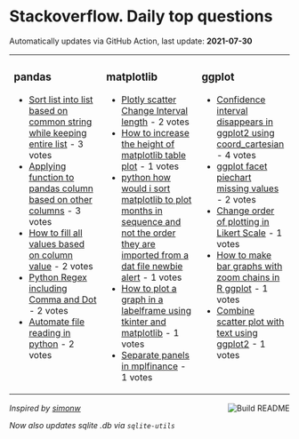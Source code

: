 # Stackoverflow. Daily top questions 

Automatically updates via GitHub Action, last update: **<!-- date starts -->2021-07-30<!-- date ends -->**


<table><tr><td valign="top" width="33%">

### pandas
<!-- pandas starts -->
* [Sort list into list based on common string while keeping entire list](https://stackoverflow.com/questions/68592503/sort-list-into-list-based-on-common-string-while-keeping-entire-list) - 3 votes
* [Applying function to pandas column based on other columns](https://stackoverflow.com/questions/68590102/applying-function-to-pandas-column-based-on-other-columns) - 3 votes
* [How to fill all values based on column value](https://stackoverflow.com/questions/68588865/how-to-fill-all-values-based-on-column-value) - 2 votes
* [Python Regex including Comma and Dot](https://stackoverflow.com/questions/68590366/python-regex-including-comma-and-dot) - 2 votes
* [Automate file reading in python](https://stackoverflow.com/questions/68594858/automate-file-reading-in-python) - 2 votes
<!-- pandas ends -->
</td><td valign="top" width="34%">


### matplotlib
<!-- matplotlib starts -->
* [Plotly scatter Change Interval length](https://stackoverflow.com/questions/68586214/plotly-scatter-change-interval-length) - 2 votes
* [How to increase the height of matplotlib table plot](https://stackoverflow.com/questions/68596165/how-to-increase-the-height-of-matplotlib-table-plot) - 1 votes
* [python how would i sort matplotlib to plot months in sequence and not the order they are imported from a dat file newbie alert](https://stackoverflow.com/questions/68595383/python-how-would-i-sort-matplotlib-to-plot-months-in-sequence-and-not-the-order) - 1 votes
* [How to plot a graph in a labelframe using tkinter and matplotlib](https://stackoverflow.com/questions/68594841/how-to-plot-a-graph-in-a-labelframe-using-tkinter-and-matplotlib) - 1 votes
* [Separate panels in mplfinance](https://stackoverflow.com/questions/68584962/separate-panels-in-mplfinance) - 1 votes
<!-- matplotlib ends -->
</td><td valign="top" width="34%">


### ggplot
<!-- ggplot2 starts -->
* [Confidence interval disappears in ggplot2 using coord_cartesian](https://stackoverflow.com/questions/68592935/confidence-interval-disappears-in-ggplot2-using-coord-cartesian) - 4 votes
* [ggplot facet piechart missing values](https://stackoverflow.com/questions/68589119/ggplot-facet-piechart-missing-values) - 2 votes
* [Change order of plotting in Likert Scale](https://stackoverflow.com/questions/68588878/change-order-of-plotting-in-likert-scale) - 1 votes
* [How to make bar graphs with zoom chains in R ggplot](https://stackoverflow.com/questions/68594712/how-to-make-bar-graphs-with-zoom-chains-in-r-ggplot) - 1 votes
* [Combine scatter plot with text using ggplot2](https://stackoverflow.com/questions/68591856/combine-scatter-plot-with-text-using-ggplot2) - 1 votes
<!-- ggplot2 ends -->
</td></tr></table>

<a href="https://github.com/hp0404/hp0404/actions"><img src="https://github.com/hp0404/hp0404/workflows/Build%20README/badge.svg" align="right" alt="Build README"></a> <p>*Inspired by  [simonw](https://github.com/simonw/simonw)*</p> <p> *Now also updates sqlite .db via `sqlite-utils`* </p>
